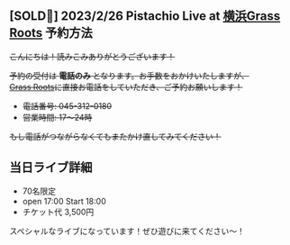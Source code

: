 ## [SOLD🙏] 2023/2/26 Pistachio Live at [横浜Grass Roots](https://grassroots.yokohama/) 予約方法

~~こんにちは！読みこみありがとうございます！~~

~~予約の受付は **電話のみ** となります。お手数をおかけいたしますが、  
[Grass Roots](https://grassroots.yokohama/)に直接お電話をしていただき、ご予約お願いします！~~

- ~~電話番号: 045-312-0180~~
- ~~営業時間: 17～24時~~

~~もし電話がつながらなくてもまたかけ直してみてください！~~

## 当日ライブ詳細

- 70名限定
- open 17:00 Start 18:00
- チケット代 3,500円

スペシャルなライブになっています！ぜひ遊びに来てください～！
